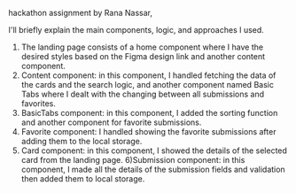 hackathon assignment by Rana Nassar,

I'll briefly explain the main components, logic, and approaches I used. 
1) The landing page consists of a home component where I have the desired styles based on the Figma design link and another content component.
2) Content component: in this component, I handled fetching the data of the cards and the search logic, and another component named Basic Tabs where I dealt with the changing between all submissions and favorites.
3) BasicTabs component: in this component, I added the sorting function and another component for favorite submissions.
4) Favorite component: I handled showing the favorite submissions after adding them to the local storage.
5) Card component: in this component, I showed the details of the selected card from the landing page.
6)Submission component: in this component, I made all the details of the submission fields and validation then added them to local storage.
